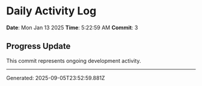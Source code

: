 # Daily Activity Log

**Date**: Mon Jan 13 2025
**Time**: 5:22:59 AM
**Commit**: 3

## Progress Update

This commit represents ongoing development activity.

---
Generated: 2025-09-05T23:52:59.881Z
